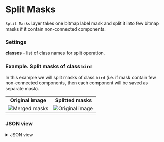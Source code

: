 # Split Masks

`Split Masks` layer takes one bitmap label mask and split it into few bitmap masks if it contain non-connected components.

### Settings

**classes** - list of class names for split operation.

### Example. Split masks of class `bird`

In this example we will split masks of class `bird` (i.e. if mask contain few non-connected components, then each component will be saved as separate mask).

<table>
<tr>
<td style="text-align:center; width:50%"><strong>Original image</strong></td>
<td style="text-align:center; width:50%"><strong>Splitted masks</strong></td>
</tr>
<tr>
<td> <img src="https://github.com/supervisely-ecosystem/ml-nodes/assets/79905215/57d3cc8e-0222-49f3-bb75-77c39cd30bcc" alt="Merged masks" /> </td>
<td> <img src="https://github.com/supervisely-ecosystem/ml-nodes/assets/79905215/060f54c7-abe9-4097-ae84-5630be822596" alt="Original image" /> </td>
</tr>
</table>

### JSON view

<details>
  <summary>JSON view</summary>
<pre>
{
  "action": "split_masks",
  "src": ["$data_7"],
  "dst": "$split_masks_9",
  "settings": {
    "classes": ["bird"]
  }
}
</pre>
</details>
